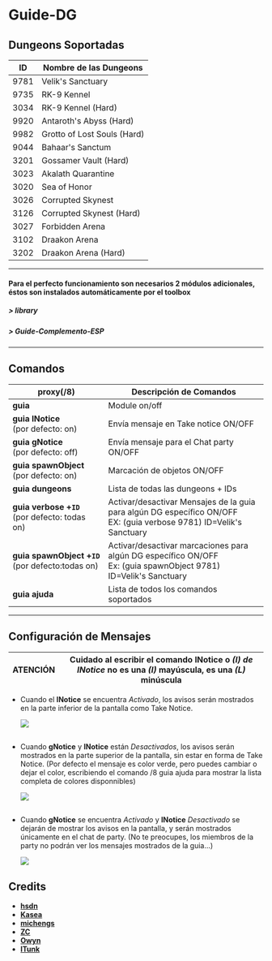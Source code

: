 Guide-DG
======

##  Dungeons Soportadas
ID | Nombre de las Dungeons 
--- | ---
9781 | Velik's Sanctuary 
9735 | RK-9 Kennel 
3034 | RK-9 Kennel (Hard) 
9920 | Antaroth's Abyss (Hard) 
9982 | Grotto of Lost Souls (Hard) 
9044 | Bahaar's Sanctum 
3201 | Gossamer Vault (Hard) 
3023 | Akalath Quarantine 
3020 | Sea of Honor 
3026 | Corrupted Skynest 
3126 | Corrupted Skynest (Hard) 
3027 | Forbidden Arena 
3102 | Draakon Arena 
3202 | Draakon Arena (Hard) 

----

####  Para el perfecto funcionamiento son necesarios 2 módulos adicionales, éstos son instalados automáticamente por el toolbox
##### > library
##### > Guide-Complemento-ESP

------

## Comandos 
proxy(/8) | Descripción de Comandos  
--- | ---
**guia** | Module on/off | escribiendo directamente en el chat de proxy
**guia&nbsp;lNotice**<br>(por defecto: on) | Envía mensaje en Take notice ON/OFF 
**guia&nbsp;gNotice**<br>(por defecto: off) | Envía mensaje para el Chat party ON/OFF
**guia&nbsp;spawnObject**<br>(por defecto: on) | Marcación de objetos ON/OFF
**guia&nbsp;dungeons** | Lista de todas las dungeons + IDs
**guia&nbsp;verbose&nbsp;+`ID`**<br>(por defecto: todas on) | Activar/desactivar Mensajes de la guia para algún DG específico ON/OFF<br>EX: (guia verbose 9781) ID=Velik's Sanctuary
**guia&nbsp;spawnObject&nbsp;+`ID`**<br>(por defecto:todas on) | Activar/desactivar marcaciones para algún DG específico ON/OFF<br>Ex: (guia spawnObject 9781) ID=Velik's Sanctuary 
**guia&nbsp;ajuda** | Lista de todos los comandos soportados

---

## Configuración de Mensajes

 
 ATENCIÓN | Cuidado al escribir el comando **lNotice** o *(I) de INotice* no es una *(I)* mayúscula, es una *(L)* minúscula
---- | ----


* Cuando el **lNotice** se encuentra *Activado*, los avisos serán mostrados en la parte inferior de la pantalla como Take Notice.

  ![](https://i.imgur.com/qAVCiuv.jpg)

##

* Cuando **gNotice** y **lNotice** están *Desactivados*, los avisos serán mostrados en la parte superior de la pantalla, sin estar en forma de Take Notice. (Por defecto el mensaje es color verde, pero puedes cambiar o dejar el color, escribiendo el comando /8 guia ajuda para mostrar la lista completa de colores disponnibles)  
  
  ![](https://i.imgur.com/R2PuTGK.jpg)

##   

* Cuando **gNotice** se encuentra *Activado* y **lNotice** *Desactivado* se dejarán de mostrar los avisos en la pantalla, y serán mostrados únicamente en el chat de party. 
(No te preocupes, los miembros de la party no podrán ver los mensajes mostrados de la guia...)
 
  ![](https://i.imgur.com/WhbAsFr.jpg)  

###  

## Credits
- **[hsdn](https://github.com/hsdn)** 
- **[Kasea](https://github.com/tera-toolbox-mods)** 
- **[michengs](https://github.com/michengs)** 
- **[ZC](https://github.com/tera-mod)** 
- **[Owyn](https://github.com/Owyn)** 
- **[ITunk](https://github.com/GrafNikola)** 
